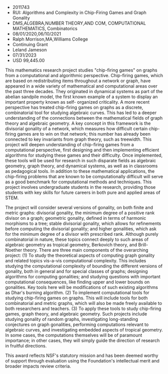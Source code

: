 
* 2011743
* RUI: Algorithms and Complexity in Chip-Firing Games and Graph Gonality
* DMS,ALGEBRA,NUMBER THEORY,AND COM, COMPUTATIONAL MATHEMATICS, Combinatorics
* 08/01/2020,06/10/2021
* Ralph Morrison,MA,Williams College
* Continuing Grant
* Leland Jameson
* 07/31/2023
* USD 99,445.00

This mathematics research project studies "chip-firing games" on graphs from a
computational and algorithmic perspective. Chip-firing games, which are based on
redistributing items throughout a network or graph, have appeared in a wide
variety of mathematical and computational areas over the past three decades.
They originated in dynamical systems as part of the abelian sandpile model, the
first known example of a system to display an important property known as self-
organized criticality. A more recent perspective has treated chip-firing games
on graphs as a discrete, combinatorial tool for studying algebraic curves. This
has led to a deeper understanding of the connections between the mathematical
fields of graph theory and algebraic geometry. A key concept in this framework
is the divisorial gonality of a network, which measures how difficult certain
chip-firing games are to win on that network; this number has already been
connected to key invariants from graph theory, such as treewidth. This project
will deepen understanding of chip-firing games from a computational perspective,
first designing and then implementing efficient algorithms for studying these
games and their difficulty. Once implemented, these tools will be used for
research in such disparate fields as algebraic geometry, graph theory, and
dynamical systems, as well as in classrooms as pedagogical tools. In addition to
these mathematical applications, the chip-firing problems that are known to be
computationally difficult will serve as a good benchmark for computational
methods and techniques. This project involves undergraduate students in the
research, providing those students with key skills for future careers in both
pure and applied areas of STEM.

The project will consider several versions of gonality, on both finite and
metric graphs: divisorial gonality, the minimum degree of a positive rank
divisor on a graph; geometric gonality, defined in terms of harmonic morphisms
to a tree; stable divisorial gonality, which allows for refinements before
computing the divisorial gonality; and higher gonalities, which ask for the
minimum degree of a divisor with prescribed rank. Although purely combinatorial
in nature, these topics connect deeply to such areas of algebraic geometry as
tropical geometry, Berkovich theory, and Brill-Noether theory. There are three
main components of the overarching project: (1) To study the theoretical aspects
of computing graph gonality and related topics vis-a-vis computational
complexity. This includes studying the computational complexity of bounding the
different versions of gonality, both in general and for special classes of
graphs; designing algorithms for computing gonalities; and studying questions
with important computational consequences, like finding upper and lower bounds
on gonalities. Key tools here will be modifications of such existing algorithms
as Dhar's burning algorithm. (2) To implement computational tools for studying
chip-firing games on graphs. This will include tools for both combinatorial and
metric graphs, which will also be made freely available to both researchers and
teachers. (3) To apply these tools to study chip-firing games, graph theory, and
algebraic geometry. Such projects include studying gonality of random graphs,
investigating long-standing conjectures on graph gonalities, performing
computations relevant to algebraic curves, and investigating embedded aspects of
tropical geometry. In some cases, the computations themselves will be of
paramount importance; in other cases, they will simply guide the direction of
research in fruitful directions.

This award reflects NSF's statutory mission and has been deemed worthy of
support through evaluation using the Foundation's intellectual merit and broader
impacts review criteria.
